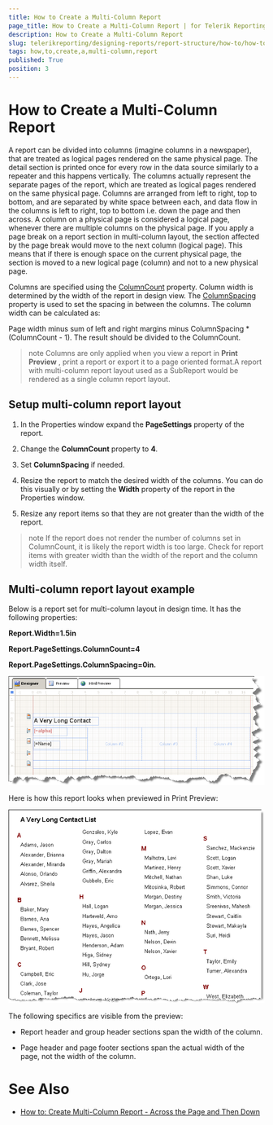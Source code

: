 ```yaml
---
title: How to Create a Multi-Column Report
page_title: How to Create a Multi-Column Report | for Telerik Reporting Documentation
description: How to Create a Multi-Column Report
slug: telerikreporting/designing-reports/report-structure/how-to/how-to-create-a-multi-column-report
tags: how,to,create,a,multi-column,report
published: True
position: 3
---
```


# How to Create a Multi-Column Report



A report can be divided into columns (imagine columns in a newspaper), that are treated as logical pages rendered on the same physical page. 
    	The detail section is printed once for every row in the data source similarly to a repeater and this happens vertically. The columns actually 
    	represent the separate pages of the report, which are treated as logical pages rendered on the same physical page. Columns are 
    	arranged from left to right, top to bottom, and are separated by white space between each, and data flow in the columns is left to right, top to 
    	bottom i.e. down the page and then across. A column on a physical page is considered a logical page, whenever there are multiple columns on the physical page. If you apply a page break
    	on a report section in multi-column layout, the section affected by the page break would move to the next column (logical page). This means that if 
    	there is enough space on the current physical page, the section is moved to a new logical page (column) and not to a new physical page.
    	

Columns are specified using the [ColumnCount](/reporting/api/Telerik.Reporting.DetailSection#collapsible-Telerik_Reporting_DetailSection_ColumnCount) property. 
    	Column width is determined by the width of the report in design view. The [ColumnSpacing](/reporting/api/Telerik.Reporting.DetailSection#collapsible-Telerik_Reporting_DetailSection_ColumnSpacing) 
    	property is used to set the spacing in between the columns. The column width can be calculated as:

Page width minus sum of left and right margins minus ColumnSpacing * (ColumnCount - 1). The result should be divided to the ColumnCount.

>note Columns are only applied when you view a report in  __Print Preview__ , print a report or export it to a page oriented format.A report with multi-column report layout used as a SubReport would be rendered as a single column report layout.


## Setup multi-column report layout

1. In the Properties window expand the __PageSettings__ property of the report.
        	

1. Change the __ColumnCount__ property to __4__.
        	

1. Set __ColumnSpacing__ if needed.

1. Resize the report to match the desired width of the columns. You can do this visually or by setting the __Width__
			property of the report in the Properties window.
        	

1. Resize any report items so that they are not greater than the width of the report.
        	

>note If the report does not render the number of columns set in ColumnCount, it is likely the report width is too large.			Check for report items with greater width than the width of the report and the column width itself.        	


## Multi-column report layout example

Below is a report set for multi-column layout in design time. It has the following properties:

__Report.Width=1.5in__

__Report.PageSettings.ColumnCount=4__

__Report.PageSettings.ColumnSpacing=0in.__

  
  ![](images/ReportMultiColumnA.png)

Here is how this report looks when previewed in Print Preview:

  
  ![](images/ReportMultiColumnB.png)

The following specifics are visible from the preview:

* Report header and group header sections span the width of the column.

* Page header and page footer sections span the actual width of the page, not the width of the column.

# See Also


 * [How to: Create Multi-Column Report - Across the Page and Then Down](http://www.telerik.com/support/kb/reporting/details/how-to-create-multi-column-report---across-the-page-and-then-down)
